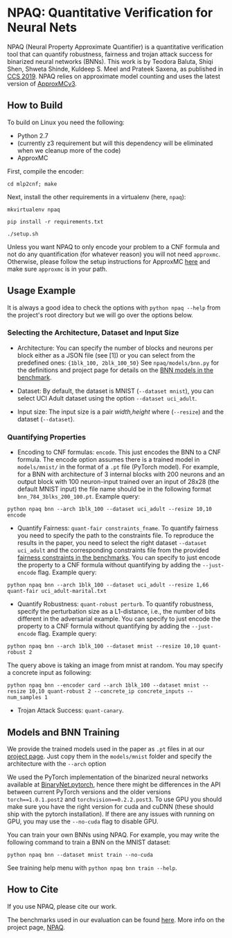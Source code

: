 # NPAQ: Quantitative Verification for Neural Nets

NPAQ (Neural Property Approximate Quantifier) is a quantitative verification
tool that can quantify robustness, fairness and trojan attack success for
binarized neural networks (BNNs).  This work is by Teodora Baluta, Shiqi Shen,
Shweta Shinde, Kuldeep S. Meel and Prateek Saxena, as published in [CCS
2019](https://www.comp.nus.edu.sg/~teodorab/papers/NPAQ.pdf). NPAQ relies on
approximate model counting and uses the latest version of
[ApproxMCv3](https://github.com/meelgroup/ApproxMC).

## How to Build

To build on Linux you need the following:

- Python 2.7
- (currently z3 requirement but will this dependency will be eliminated when we
  cleanup more of the code)
- ApproxMC

First, compile the encoder:

```
cd mlp2cnf; make
```

Next, install the other requirements in a virtualenv (here, `npaq`):

```
mkvirtualenv npaq

pip install -r requirements.txt

./setup.sh
```

Unless you want NPAQ to only encode your problem to a CNF formula and not do any
quantification (for whatever reason) you will not need `approxmc`. Otherwise,
please follow the setup instructions for ApproxMC
[here](https://github.com/meelgroup/ApproxMC#how-to-build) and make sure
`approxmc` is in your path.

## Usage Example

It is always a good idea to check the options with `python npaq --help` from the
project's root directory but we will go over the options below.

### Selecting the Architecture, Dataset and Input Size

- Architecture: You can specify the number of blocks and neurons per
block either as a JSON file (see [1]) or you can select from the predefined
ones: `{1blk_100, 2blk_100_50}`
See `npaq/models/bnn.py` for the definitions and project page for details on the [BNN models in
the benchmark](https://teobaluta.github.io/NPAQ/#bnn_models).

- Dataset: By default, the dataset is MNIST (`--dataset mnist`), you can select UCI Adult dataset
  using the option `--dataset uci_adult`.

- Input size: The input size is a pair _width,height_ where  (`--resize`) and the
dataset (`--dataset`). 


### Quantifying Properties

- Encoding to CNF formulas: `encode`. This just encodes the BNN to a CNF
  formula. The encode option assumes there is a trained model in `models/mnist/` in the
format of a `.pt` file (PyTorch model). For example, for a BNN with architecture
of 3 internal blocks with 200 neurons and an output block with 100 neuron-input
trained over an input of 28x28 (the default MNIST input) the file name should be
in the following format `bnn_784_3blks_200_100.pt`. 
Example query:

`python npaq bnn --arch 1blk_100 --dataset uci_adult --resize 10,10 encode`

- Quantify Fairness: `quant-fair constraints_fname`. To quantify fairness you
  need to specify the path to the constraints file.  To reproduce the results in
  the paper, you need to select the right dataset `--dataset uci_adult` and the
  corresponding constraints file from the provided [fairness constraints in the
  benchmarks](https://teobaluta.github.io/npaq). You can specify to just encode
  the property to a CNF formula without quantifying by adding the
  `--just-encode` flag.
Example query:

`python npaq bnn --arch 1blk_100 --dataset uci_adult --resize 1,66 quant-fair uci_adult-marital.txt`

- Quantify Robustness: `quant-robust perturb`. To quantify robustness, specify
  the perturbation size as a L1-distance, i.e., the number of bits different in
  the adversarial example. You can specify to just encode the property to a CNF
  formula without quantifying by adding the `--just-encode` flag.
Example query:

`python npaq bnn --arch 1blk_100 --dataset mnist --resize 10,10 quant-robust 2`

The query above is taking an image from mnist at random. You may specify a concrete input as
following:

`python npaq bnn --encoder card --arch 1blk_100 --dataset mnist --resize 10,10 quant-robust 2 --concrete_ip concrete_inputs --num_samples 1`

- Trojan Attack Success: `quant-canary`.


## Models and BNN Training

We provide the trained models used in the paper as `.pt` files in at our
[project page](https://teobaluta.github.io/NPAQ/#benchmarks). Just copy them in the `models/mnist` folder and specify the
architecture with the `--arch` option 

We used the PyTorch implementation of the binarized neural networks available at
[BinaryNet.pytorch](https://github.com/itayhubara/BinaryNet.pytorch), hence
there might be differences in the API between current PyTorch versions and the
older versions `torch==1.0.1.post2` and `torchvision==0.2.2.post3`. To use GPU
you should make sure you have the right version for cuda and cuDNN (these should
ship with the pytorch installation). If there are any issues with running on
GPU, you may use the `--no-cuda` flag to disable GPU.

You can train your own BNNs using NPAQ. For example, you may write the following
command to train a BNN on the MNIST dataset:

`python npaq bnn --dataset mnist train --no-cuda`

See training help menu with `python npaq bnn train --help`.


## How to Cite

If you use NPAQ, please cite our work.

The benchmarks used in our evaluation can be found [here](https://teobaluta.github.io/NPAQ/). More info on the
project page, [NPAQ](https://teobaluta.github.io/NPAQ).
